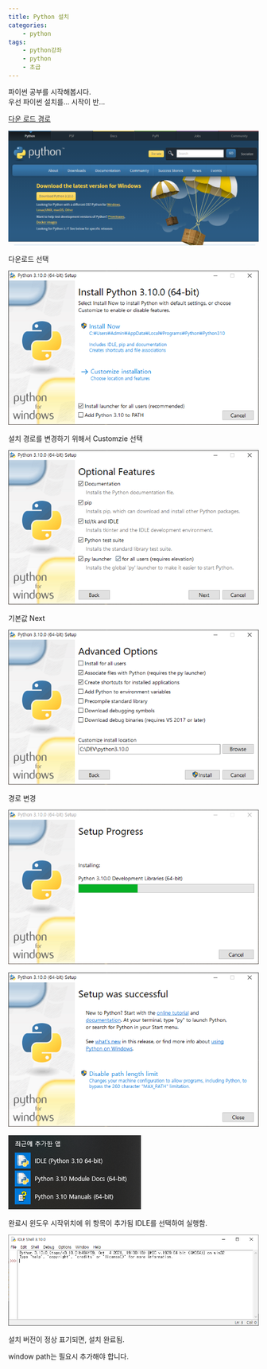 ```yaml
---
title: Python 설치
categories: 
    - python
tags: 
    - python강좌
    - python
    - 초급
---
```


파이썬 공부를 시작해봅시다.   
우선 파이썬 설치를... 시작이 반...

[다운 로드 경로](https://www.python.org/downloads/)

![python-study-01-_1](\assets/images_post/python/python-study-01-_1.png)

다운로드 선택

![python-study-01-_2](\assets/images_post/python/python-study-01-_2.png)

설치 경로를 변경하기 위해서 Customzie 선택

![python-study-01-_3](\assets/images_post/python/python-study-01-_3.png)

기본값 Next

![python-study-01-_4](\assets/images_post/python/python-study-01-_4.png)

경로 변경

![python-study-01-_5](\assets/images_post/python/python-study-01-_5.png)

![python-study-01-_6](\assets/images_post/python/python-study-01-_6.png)

![python-study-01-_7](\assets/images_post/python/python-study-01-_7.png)

완료시 윈도우 시작위치에 위 항목이 추가됨 IDLE를 선택하여 실행함.

![python-study-01-_8](\assets/images_post/python/python-study-01-_8.png)

설치 버전이 정상 표기되면, 설치 완료됨.

window path는 필요시 추가해야 합니다.





